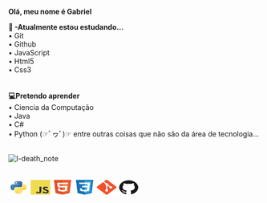 **Olá, meu nome é Gabriel**

<strong>📖 -Atualmente estou estudando...</strong><br>
• Git <br>
• Github <br>
• JavaScript <br>
• Html5 <br>
• Css3 <br>
<br>
<br>
<strong>💻Pretendo aprender</strong> <br>
• Ciencia da Computação <br>
• Java <br>
• C# <br>
• Python
(☞ﾟヮﾟ)☞ entre outras coisas que não são da área de tecnologia...

<div style="display: inline_block"><br>
<img align="lefth" alt="l-death_note" src="https://media.giphy.com/media/lgpSZzZWHeMLu/giphy.gif" height= "175" width="225">
</div>


<div style="display: inline_block"><br>
<div style="display: inline_block"><br>
  <img align="center" alt="gabriel-reimberg-Python" height="30" width="40" 
 src="https://raw.githubusercontent.com/devicons/devicon/master/icons/python/python-original.svg">
 <img align="center" alt="gabriel-reimberg-javascript" height="30" width="40"  src="https://raw.githubusercontent.com/devicons/devicon/master/icons/javascript/javascript-original.svg">
 <img align="center" alt="gabriel-reimberg-html5" height="30" width="40" 
   src="https://raw.githubusercontent.com/devicons/devicon/master/icons/html5/html5-original.svg">
 <img align="center" alt="gabriel-reimberg-html5" height="30" width="40" 
   src="https://raw.githubusercontent.com/devicons/devicon/master/icons/css3/css3-original.svg">
 <img align="center" alt="gabriel-reimberg-html5" height="30" width="40" 
   src="https://raw.githubusercontent.com/devicons/devicon/master/icons/git/git-original.svg">
   <img align="center" alt="gabriel-reimberg-html5" height="30" width="40" 
   src="https://raw.githubusercontent.com/devicons/devicon/master/icons/github/github-original.svg">
</div>
</div>
